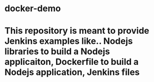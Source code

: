 # docker-demo
# This repository is meant to provide Jenkins examples like.. Nodejs libraries to build a Nodejs applicaiton, Dockerfile to build a Nodejs application, Jenkins files
